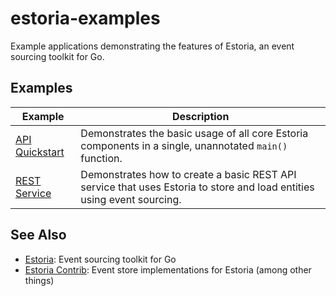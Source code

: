# estoria-examples

Example applications demonstrating the features of Estoria, an event sourcing toolkit for Go.

## Examples

| Example | Description |
| ------- | ----------- |
| [API Quickstart](./api-quickstart) | Demonstrates the basic usage of all core Estoria components in a single, unannotated `main()` function. |
| [REST Service](./rest-api) | Demonstrates how to create a basic REST API service that uses Estoria to store and load entities using event sourcing. |

## See Also

- [Estoria](https://github.com/go-estoria/estoria): Event sourcing toolkit for Go
- [Estoria Contrib](https://github.com/go-estoria/estoria-contrib): Event store implementations for Estoria (among other things)
